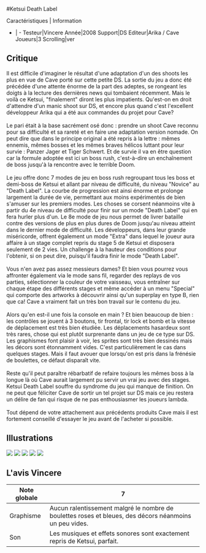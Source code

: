 #Ketsui Death Label

Caractéristiques | Information
- | -
Testeur|Vincere
Année|2008
Support|DS
Editeur|Arika / Cave
Joueurs|3
Scrolling|ver

## Critique
Il est difficile d'imaginer le résultat d'une adaptation d'un des shoots les plus en vue de Cave porté sur cette petite DS. La sortie du jeu a donc été précédée d'une attente énorme de la part des adeptes, se rongeant les doigts à la lecture des dernières news qui tombaient récemment. Mais le voilà ce Ketsui, "finalement" diront les plus impatients. Qu'est-on en droit d'attendre d'un manic shoot sur DS, et encore plus quand c'est l'excellent développeur Arika qui a été aux commandes du projet pour Cave?<br/><br/>Le pari était à la base sacrément osé donc : prendre un shoot Cave reconnu pour sa difficulté et sa rareté et en faire une adaptation version nomade. On peut dire que dans le principe original a été repris à la lettre : mêmes ennemis, mêmes bosses et les mêmes braves hélicos luttant pour leur survie : Panzer Jager et Tiger Schwert. Et de survie il va en être question car la formule adoptée est ici un boss rush, c'est-à-dire un enchaînement de boss jusqu'à la rencontre avec le terrible Doom.<br/><br/>Le jeu offre donc 7 modes de jeu en boss rush regroupant tous les boss et demi-boss de Ketsui et allant par niveau de difficulté, du niveau "Novice" au "Death Label". La courbe de progression est ainsi énorme et prolonge largement la durée de vie, permettant aux moins expérimentés de bien s'amuser sur les premiers modes. Les choses se corsent néanmoins vite à partir du 4e niveau de difficulté pour finir sur un mode "Death Label" qui en fera hurler plus d'un. Le 8e mode de jeu nous permet de livrer bataille contre des versions de plus en plus dures de Doom jusqu'au niveau atteint dans le dernier mode de difficulté. Les développeurs, dans leur grande miséricorde, offrent également un mode "Extra" dans lequel le joueur aura affaire à un stage complet repris du stage 5 de Ketsui et disposera seulement de 2 vies. Un challenge à la hauteur des conditions pour l'obtenir, si on peut dire, puisqu'il faudra finir le mode "Death Label".<br/><br/>Vous n'en avez pas assez messieurs dames? Et bien vous pourrez vous affronter également via le mode sans fil, regarder des replays de vos parties, sélectionner la couleur de votre vaisseau, vous entraîner sur chaque étape des différents stages et même accéder à un menu "Special" qui comporte des artworks à découvrir ainsi qu'un superplay en type B, rien que ca! Cave a vraiment fait un très bon travail sur le contenu du jeu.<br/><br/>Alors qu'en est-il une fois la console en main ? Et bien beaucoup de bien : les contrôles se jouent à 3 boutons, tir frontal, tir lock et bomb et la vitesse de déplacement est très bien étudiée. Les déplacements hasardeux sont très rares, chose qui est plutôt surprenante dans un jeu de ce type sur DS. Les graphismes font plaisir à voir, les sprites sont très bien dessinés mais les décors sont étonnamment vides. C'est particulièrement le cas dans quelques stages. Mais il faut avouer que lorsqu'on est pris dans la frénésie de boulettes, ce défaut disparaît vite.<br/><br/>Reste qu'il peut paraître rébarbatif de refaire toujours les mêmes boss à la longue là où Cave aurait largement pu servir un vrai jeu avec des stages. Ketsui Death Label souffre du syndrome du jeu qui manque de finition. On ne peut que féliciter Cave de sortir un tel projet sur DS mais ce jeu restera un délire de fan qui risque de ne pas enthousiasmer les joueurs lambda.<br/><br/>Tout dépend de votre attachement aux précédents produits Cave mais il est fortement conseillé d'essayer le jeu avant de l'acheter si possible.<br/>

## Illustrations
![](http://www.shmup.com/images/thumbs/img_fiche_1_1156.jpg)
![](http://www.shmup.com/images/thumbs/img_fiche_2_1156.jpg)
![](http://www.shmup.com/images/thumbs/img_fiche_3_1156.jpg)
![](http://www.shmup.com/images/thumbs/img_fiche_4_1156.jpg)
![](http://www.shmup.com/images/thumbs/img_fiche_5_1156.jpg)

## L'avis Vincere
Note globale|7
-|-
Graphisme| Aucun ralentissement malgré le nombre de boulettes roses et bleues, des décors néanmoins un peu vides.
Son|Les musiques et effets sonores sont exactement repris de Ketsui, parfait. 
